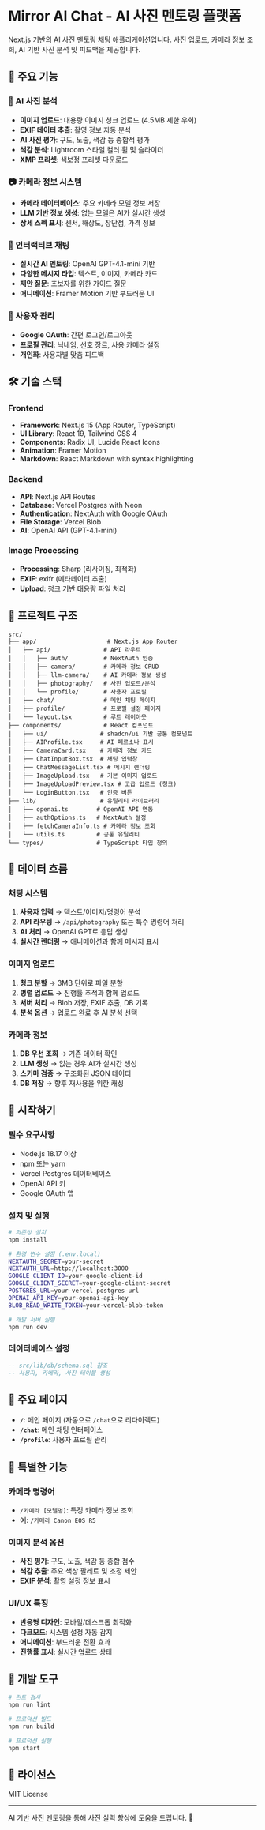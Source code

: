 # Mirror AI Chat - AI 사진 멘토링 플랫폼

Next.js 기반의 AI 사진 멘토링 채팅 애플리케이션입니다. 사진 업로드, 카메라 정보 조회, AI 기반 사진 분석 및 피드백을 제공합니다.

## 🚀 주요 기능

### 📸 AI 사진 분석
- **이미지 업로드**: 대용량 이미지 청크 업로드 (4.5MB 제한 우회)
- **EXIF 데이터 추출**: 촬영 정보 자동 분석
- **AI 사진 평가**: 구도, 노출, 색감 등 종합적 평가
- **색감 분석**: Lightroom 스타일 컬러 휠 및 슬라이더
- **XMP 프리셋**: 색보정 프리셋 다운로드

### 📷 카메라 정보 시스템
- **카메라 데이터베이스**: 주요 카메라 모델 정보 저장
- **LLM 기반 정보 생성**: 없는 모델은 AI가 실시간 생성
- **상세 스펙 표시**: 센서, 해상도, 장단점, 가격 정보

### 💬 인터랙티브 채팅
- **실시간 AI 멘토링**: OpenAI GPT-4.1-mini 기반
- **다양한 메시지 타입**: 텍스트, 이미지, 카메라 카드
- **제안 질문**: 초보자를 위한 가이드 질문
- **애니메이션**: Framer Motion 기반 부드러운 UI

### 👤 사용자 관리
- **Google OAuth**: 간편 로그인/로그아웃
- **프로필 관리**: 닉네임, 선호 장르, 사용 카메라 설정
- **개인화**: 사용자별 맞춤 피드백

## 🛠 기술 스택

### Frontend
- **Framework**: Next.js 15 (App Router, TypeScript)
- **UI Library**: React 19, Tailwind CSS 4
- **Components**: Radix UI, Lucide React Icons
- **Animation**: Framer Motion
- **Markdown**: React Markdown with syntax highlighting

### Backend
- **API**: Next.js API Routes
- **Database**: Vercel Postgres with Neon
- **Authentication**: NextAuth with Google OAuth
- **File Storage**: Vercel Blob
- **AI**: OpenAI API (GPT-4.1-mini)

### Image Processing
- **Processing**: Sharp (리사이징, 최적화)
- **EXIF**: exifr (메타데이터 추출)
- **Upload**: 청크 기반 대용량 파일 처리

## 📁 프로젝트 구조

```
src/
├── app/                    # Next.js App Router
│   ├── api/               # API 라우트
│   │   ├── auth/          # NextAuth 인증
│   │   ├── camera/        # 카메라 정보 CRUD
│   │   ├── llm-camera/    # AI 카메라 정보 생성
│   │   ├── photography/   # 사진 업로드/분석
│   │   └── profile/       # 사용자 프로필
│   ├── chat/              # 메인 채팅 페이지
│   ├── profile/           # 프로필 설정 페이지
│   └── layout.tsx         # 루트 레이아웃
├── components/            # React 컴포넌트
│   ├── ui/               # shadcn/ui 기반 공통 컴포넌트
│   ├── AIProfile.tsx     # AI 페르소나 표시
│   ├── CameraCard.tsx    # 카메라 정보 카드
│   ├── ChatInputBox.tsx  # 채팅 입력창
│   ├── ChatMessageList.tsx # 메시지 렌더링
│   ├── ImageUpload.tsx   # 기본 이미지 업로드
│   ├── ImageUploadPreview.tsx # 고급 업로드 (청크)
│   └── LoginButton.tsx   # 인증 버튼
├── lib/                  # 유틸리티 라이브러리
│   ├── openai.ts        # OpenAI API 연동
│   ├── authOptions.ts   # NextAuth 설정
│   ├── fetchCameraInfo.ts # 카메라 정보 조회
│   └── utils.ts         # 공통 유틸리티
└── types/               # TypeScript 타입 정의
```

## 🔄 데이터 흐름

### 채팅 시스템
1. **사용자 입력** → 텍스트/이미지/명령어 분석
2. **API 라우팅** → `/api/photography` 또는 특수 명령어 처리
3. **AI 처리** → OpenAI GPT로 응답 생성
4. **실시간 렌더링** → 애니메이션과 함께 메시지 표시

### 이미지 업로드
1. **청크 분할** → 3MB 단위로 파일 분할
2. **병렬 업로드** → 진행률 추적과 함께 업로드
3. **서버 처리** → Blob 저장, EXIF 추출, DB 기록
4. **분석 옵션** → 업로드 완료 후 AI 분석 선택

### 카메라 정보
1. **DB 우선 조회** → 기존 데이터 확인
2. **LLM 생성** → 없는 경우 AI가 실시간 생성
3. **스키마 검증** → 구조화된 JSON 데이터
4. **DB 저장** → 향후 재사용을 위한 캐싱

## 🚀 시작하기

### 필수 요구사항
- Node.js 18.17 이상
- npm 또는 yarn
- Vercel Postgres 데이터베이스
- OpenAI API 키
- Google OAuth 앱

### 설치 및 실행

```bash
# 의존성 설치
npm install

# 환경 변수 설정 (.env.local)
NEXTAUTH_SECRET=your-secret
NEXTAUTH_URL=http://localhost:3000
GOOGLE_CLIENT_ID=your-google-client-id
GOOGLE_CLIENT_SECRET=your-google-client-secret
POSTGRES_URL=your-vercel-postgres-url
OPENAI_API_KEY=your-openai-api-key
BLOB_READ_WRITE_TOKEN=your-vercel-blob-token

# 개발 서버 실행
npm run dev
```

### 데이터베이스 설정

```sql
-- src/lib/db/schema.sql 참조
-- 사용자, 카메라, 사진 테이블 생성
```

## 📱 주요 페이지

- **`/`**: 메인 페이지 (자동으로 `/chat`으로 리다이렉트)
- **`/chat`**: 메인 채팅 인터페이스
- **`/profile`**: 사용자 프로필 관리

## 🎯 특별한 기능

### 카메라 명령어
- `/카메라 [모델명]`: 특정 카메라 정보 조회
- 예: `/카메라 Canon EOS R5`

### 이미지 분석 옵션
- **사진 평가**: 구도, 노출, 색감 등 종합 점수
- **색감 추출**: 주요 색상 팔레트 및 조정 제안
- **EXIF 분석**: 촬영 설정 정보 표시

### UI/UX 특징
- **반응형 디자인**: 모바일/데스크톱 최적화
- **다크모드**: 시스템 설정 자동 감지
- **애니메이션**: 부드러운 전환 효과
- **진행률 표시**: 실시간 업로드 상태

## 🔧 개발 도구

```bash
# 린트 검사
npm run lint

# 프로덕션 빌드
npm run build

# 프로덕션 실행
npm start
```

## 📄 라이선스

MIT License

---

AI 기반 사진 멘토링을 통해 사진 실력 향상에 도움을 드립니다. 🎯